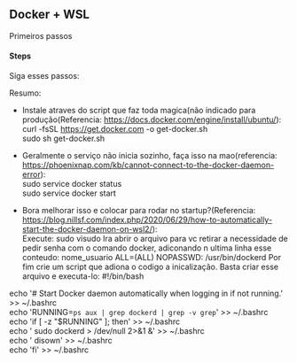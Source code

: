 ## Docker + WSL

Primeiros passos

#### Steps

Siga esses passos:  

Resumo:  
- Instale atraves do script que faz toda magica(não indicado para produção(Referencia: https://docs.docker.com/engine/install/ubuntu/): 
curl -fsSL https://get.docker.com -o get-docker.sh  
sudo sh get-docker.sh  
- Geralmente o serviço não inicia sozinho, faça isso na mao(referencia: https://phoenixnap.com/kb/cannot-connect-to-the-docker-daemon-error):  
sudo service docker status  
sudo service docker start  
  
- Bora melhorar isso e colocar para rodar no startup?(Referencia: https://blog.nillsf.com/index.php/2020/06/29/how-to-automatically-start-the-docker-daemon-on-wsl2/):  
Execute:
sudo visudo
Ira abrir o arquivo para vc retirar a necessidade de pedir senha com o comando docker, adiconando n ultima linha esse conteudo:
nome_usuario ALL=(ALL) NOPASSWD: /usr/bin/dockerd
Por fim crie um script que adiona o codigo a inicalização. Basta criar esse arquivo e executa-lo:
#!/bin/bash  
  
echo '# Start Docker daemon automatically when logging in if not running.' >> ~/.bashrc  
echo 'RUNNING=`ps aux | grep dockerd | grep -v grep`' >> ~/.bashrc  
echo 'if [ -z "$RUNNING" ]; then' >> ~/.bashrc  
echo '    sudo dockerd > /dev/null 2>&1 &' >> ~/.bashrc  
echo '    disown' >> ~/.bashrc  
echo 'fi' >> ~/.bashrc  
